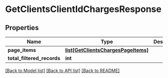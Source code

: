 # GetClientsClientIdChargesResponse

## Properties
Name | Type | Description | Notes
------------ | ------------- | ------------- | -------------
**page_items** | [**list[GetClientsChargesPageItems]**](GetClientsChargesPageItems.md) |  | [optional] 
**total_filtered_records** | **int** |  | [optional] 

[[Back to Model list]](../README.md#documentation-for-models) [[Back to API list]](../README.md#documentation-for-api-endpoints) [[Back to README]](../README.md)

